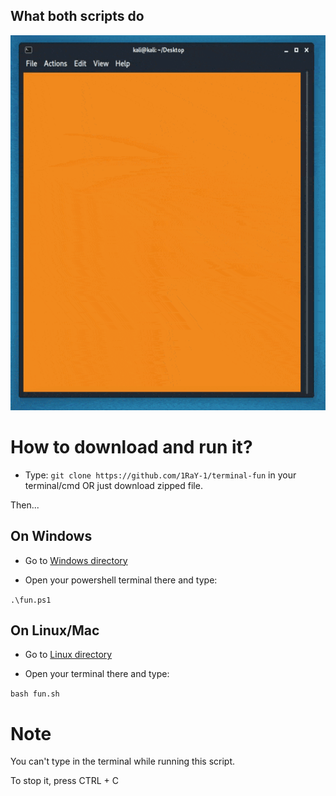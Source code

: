## What both scripts do
<img src="https://github.com/1RaY-1/fun-with-terminal-colors/blob/main/imgs/fun.gif" width="600" height="600" />

# How to download and run it?

* Type: `git clone https://github.com/1RaY-1/terminal-fun` in your terminal/cmd OR just download zipped file.

Then...

## On Windows
* Go to [Windows directory](https://github.com/1RaY-1/terminal-fun/tree/main/Windows)

* Open your powershell terminal there and type:

```.\fun.ps1```

## On Linux/Mac
* Go to [Linux directory](https://github.com/1RaY-1/terminal-fun/tree/main/Linux)

* Open your terminal there and type:

```bash fun.sh```

# Note
You can't type in the terminal while running this script.

To stop it, press CTRL + C
